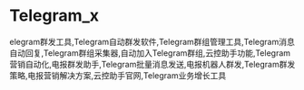 # Telegram_x
elegram群发工具,Telegram自动群发软件,Telegram群组管理工具,Telegram消息自动回复,Telegram群组采集器,自动加入Telegram群组,云控助手功能,Telegram营销自动化,电报群发助手,Telegram批量消息发送,电报机器人群发,Telegram群发策略,电报营销解决方案,云控助手官网,Telegram业务增长工具
